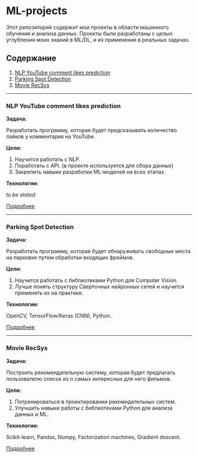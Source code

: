 # ML-projects
Этот репозиторий содержит мои проекты в области машинного обучения и анализа данных. Проекты были разработаны с целью углубления моих знаний в ML/DL, и их применения в реальных задачах.
## Содержание
1. [NLP YouTube comment likes prediction](#NLP-YouTube-comments)
2. [Parking Spot Detection](#parking-spot-detection)
3. [Movie RecSys](#movie-recsys)

---

### NLP YouTube comment likes prediction
**Задача:**

Разработать программу, которая будет предсказывать количество лайков у комментария на YouTube.

**Цели:** 
1. Научится работать с NLP.
2. Поработать с API. (в проекте используется для сбора данных)
3. Закрепить навыки разработки ML-моделей на всех этапах.

**Технологии:**

*to be stated*

[Подробнее](./NLP-YouTube-comments)

---

### Parking Spot Detection
**Задача:**

Разработать программу, которая будет обнаруживать свободные места на парковке путем обработки входящих фреймов.

**Цели:** 
1. Научится работать с библиотеками Python для Computer Vision.
2. Лучше понять структуру Сверточных нейронных сетей и научится применять их на практике.

**Технологии:**

OpenCV, TensorFlow/Keras (CNN), Python.

[Подробнее](./Parking-spot-detection)

---

### Movie RecSys
**Задача:**

Построить рекомендательную систему, которая будет предлагать пользователю список из n самых интересных для него фильмов.

**Цели:** 
1. Потренироваться в проектировании рекомндательных систем.
2. Улучшить навыки работы с библиотеками Python для анализа данных и ML.

**Технологии:**

Scikit-learn, Pandas, Numpy, Factorization machines, Gradient descent.

[Подробнее](./Movie-RecSys)
